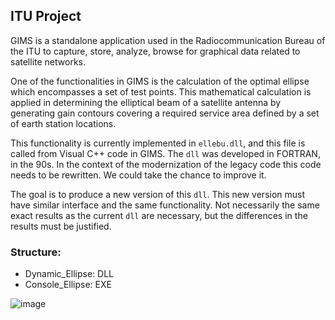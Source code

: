 ## ITU Project

GIMS is a standalone application used in the Radiocommunication Bureau of the ITU to capture, store, analyze, browse for graphical data related to satellite networks.

One of the functionalities in GIMS is the calculation of the optimal ellipse which encompasses a set of test points. This mathematical calculation is applied in determining the elliptical beam of a satellite antenna by generating gain contours covering a required service area defined by a set of earth station locations.

This functionality is currently implemented in `ellebu.dll`, and this file is called from Visual C++ code in GIMS. The `dll` was developed in FORTRAN, in the 90s. In the context of the modernization of the legacy code this code needs to be rewritten. We could take the chance to improve it.

The goal is to produce a new version of this `dll`. This new version must have similar interface and the same functionality. Not necessarily the same exact results as the current `dll` are necessary, but the differences in the results must be justified.

### Structure:

- Dynamic_Ellipse: DLL
- Console_Ellipse: EXE

![image](https://user-images.githubusercontent.com/48519946/207665235-ccf71344-81b4-4429-b4a5-23604784d28b.png)
